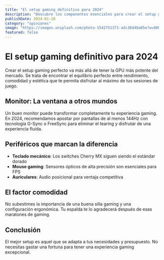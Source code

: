 ```yaml
---
title: "El setup gaming definitivo para 2024"
description: "Descubre los componentes esenciales para crear el setup gaming perfecto este año, desde periféricos hasta la configuración ideal de tu espacio."
publishDate: 2024-01-10
category: "opiniones"
image: "https://images.unsplash.com/photo-1542751371-adc38448a05e?w=800&h=400&fit=crop&auto=format&q=80"
featured: false
---
```


# El setup gaming definitivo para 2024

Crear el setup gaming perfecto va más allá de tener la GPU más potente del mercado. Se trata de encontrar el equilibrio perfecto entre rendimiento, comodidad y estética que te permita disfrutar al máximo de tus sesiones de juego.

## Monitor: La ventana a otros mundos

Un buen monitor puede transformar completamente tu experiencia gaming. En 2024, recomendamos apostar por pantallas de al menos 144Hz con tecnología G-Sync o FreeSync para eliminar el tearing y disfrutar de una experiencia fluida.

## Periféricos que marcan la diferencia

- **Teclado mecánico**: Los switches Cherry MX siguen siendo el estándar dorado
- **Mouse gaming**: Sensores ópticos de alta precisión son esenciales para FPS
- **Auriculares**: Audio posicional para ventaja competitiva

## El factor comodidad

No subestimes la importancia de una buena silla gaming y una configuración ergonómica. Tu espalda te lo agradecerá después de esas maratones de gaming.

## Conclusión

El mejor setup es aquel que se adapta a tus necesidades y presupuesto. No necesitas gastar una fortuna para tener una experiencia gaming excepcional.